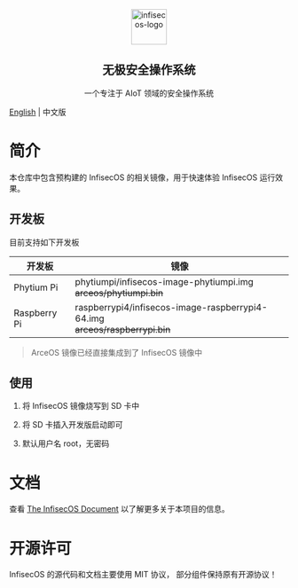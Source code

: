 <div align="center">

<img src="https://qclic.github.io/images/site/logo.svg" alt="infisecos-logo" width="64">

</div>

<h2 align="center">无极安全操作系统</h1>

<p align="center">一个专注于 AIoT 领域的安全操作系统</p>

<!-- <div align="center">

[![GitHub stars](https://img.shields.io/github/stars/qclic/InfisecOS?logo=github)](https://github.com/qclic/InfisecOS/stargazers)
[![GitHub forks](https://img.shields.io/github/forks/qclic/InfisecOS?logo=github)](https://github.com/qclic/InfisecOS/network)
[![license](https://img.shields.io/github/license/qclic/InfisecOS)](https://github.com/ZCShou/GoGoGo/blob/master/LICENSE)

</div> -->

[English](README.md) | 中文版

# 简介

本仓库中包含预构建的 InfisecOS 的相关镜像，用于快速体验 InfisecOS 运行效果。

## 开发板

目前支持如下开发板

|开发板|镜像|
|----|----|
| Phytium Pi | phytiumpi/infisecos-image-phytiumpi.img <br> ~~arceos/phytiumpi.bin~~ |
| Raspberry Pi |raspberrypi4/infisecos-image-raspberrypi4-64.img <br> ~~arceos/raspberrypi.bin~~ |

> ArceOS 镜像已经直接集成到了 InfisecOS 镜像中

## 使用

1. 将 InfisecOS 镜像烧写到 SD 卡中

2. 将 SD 卡插入开发版启动即可

3. 默认用户名 root，无密码

# 文档

查看 [The InfisecOS Document](https://qclic.github.io/) 以了解更多关于本项目的信息。

# 开源许可

InfisecOS 的源代码和文档主要使用 MIT 协议， 部分组件保持原有开源协议！